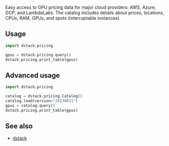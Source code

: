 Easy access to GPU pricing data for major cloud providers: AWS, Azure, GCP, and LambdaLabs.
The catalog includes details about prices, locations, CPUs, RAM, GPUs, and spots (interruptable instances).

## Usage

```python
import dstack.pricing

gpus = dstack.pricing.query()
dstack.pricing.print_table(gpus)
```

## Advanced usage

```python
import dstack.pricing

catalog = dstack.pricing.Catalog()
catalog.load(version="20230831")
gpus = catalog.query()
dstack.pricing.print_table(gpus)
```

## See also

* [dstack](https://github.com/dstackai/dstack)
